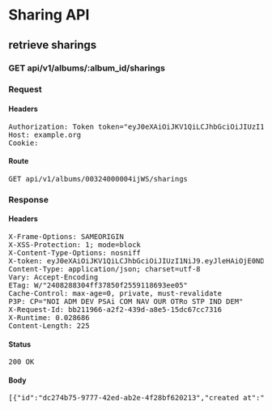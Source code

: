 # Sharing API

## retrieve sharings

### GET api/v1/albums/:album_id/sharings
### Request

#### Headers

<pre>Authorization: Token token=&quot;eyJ0eXAiOiJKV1QiLCJhbGciOiJIUzI1NiJ9.eyJleHAiOjE0NDkwNjU2NzAsImFiaWxpdGllcyI6eyIwMDMyNDAwMDAwNGlqV1MiOnsiU2hhcmluZ3MiOnsic2hhcmluZyI6InNoYXJpbmcifX19LCJ1c2VyX2lkIjoiOGEyZDJlNTktMWY2Zi00M2Q4LTkyYjQtYjRmZWNiYmJjN2UwIn0.B6zhXaeYb_5iTkJTiDoPtGefdmnxQKtrnJPI_qSAbko&quot;
Host: example.org
Cookie: </pre>

#### Route

<pre>GET api/v1/albums/00324000004ijWS/sharings</pre>

### Response

#### Headers

<pre>X-Frame-Options: SAMEORIGIN
X-XSS-Protection: 1; mode=block
X-Content-Type-Options: nosniff
X-token: eyJ0eXAiOiJKV1QiLCJhbGciOiJIUzI1NiJ9.eyJleHAiOjE0NDkwNjU2NzAsImFiaWxpdGllcyI6eyIwMDMyNDAwMDAwNGlqV1MiOnsiU2hhcmluZ3MiOnsic2hhcmluZyI6InNoYXJpbmcifX19LCJ1c2VyX2lkIjoiOGEyZDJlNTktMWY2Zi00M2Q4LTkyYjQtYjRmZWNiYmJjN2UwIn0.B6zhXaeYb_5iTkJTiDoPtGefdmnxQKtrnJPI_qSAbko
Content-Type: application/json; charset=utf-8
Vary: Accept-Encoding
ETag: W/&quot;2408288304ff37850f2559118693ee05&quot;
Cache-Control: max-age=0, private, must-revalidate
P3P: CP=&quot;NOI ADM DEV PSAi COM NAV OUR OTRo STP IND DEM&quot;
X-Request-Id: bb211966-a2f2-439d-a8e5-15dc67cc7316
X-Runtime: 0.028686
Content-Length: 225</pre>

#### Status

<pre>200 OK</pre>

#### Body

<pre>[{"id":"dc274b75-9777-42ed-ab2e-4f28bf620213","created_at":"2015-12-02T11:14:30.516+01:00","name":"sharing","label":"{\"en\": \"Homepage\", \"fr\": \"Page d'acceuil\"}","url":"/sharings/dc274b75-9777-42ed-ab2e-4f28bf620213"}]</pre>
